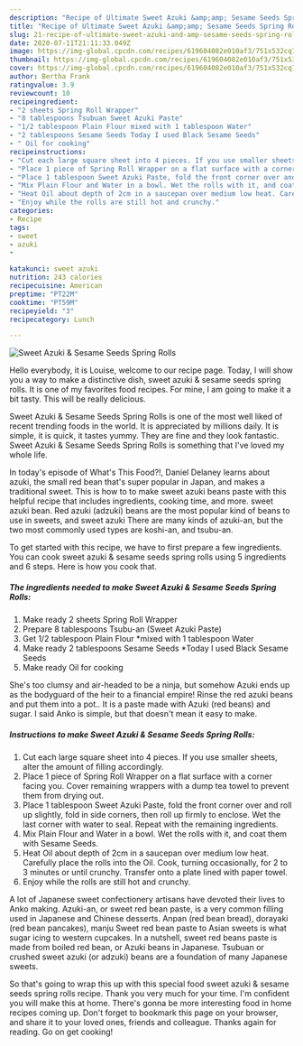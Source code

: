 ```yaml
---
description: "Recipe of Ultimate Sweet Azuki &amp;amp; Sesame Seeds Spring Rolls"
title: "Recipe of Ultimate Sweet Azuki &amp;amp; Sesame Seeds Spring Rolls"
slug: 21-recipe-of-ultimate-sweet-azuki-and-amp-sesame-seeds-spring-rolls
date: 2020-07-11T21:11:33.049Z
image: https://img-global.cpcdn.com/recipes/619604082e010af3/751x532cq70/sweet-azuki-sesame-seeds-spring-rolls-recipe-main-photo.jpg
thumbnail: https://img-global.cpcdn.com/recipes/619604082e010af3/751x532cq70/sweet-azuki-sesame-seeds-spring-rolls-recipe-main-photo.jpg
cover: https://img-global.cpcdn.com/recipes/619604082e010af3/751x532cq70/sweet-azuki-sesame-seeds-spring-rolls-recipe-main-photo.jpg
author: Bertha Frank
ratingvalue: 3.9
reviewcount: 10
recipeingredient:
- "2 sheets Spring Roll Wrapper"
- "8 tablespoons Tsubuan Sweet Azuki Paste"
- "1/2 tablespoon Plain Flour mixed with 1 tablespoon Water"
- "2 tablespoons Sesame Seeds Today I used Black Sesame Seeds"
- " Oil for cooking"
recipeinstructions:
- "Cut each large square sheet into 4 pieces. If you use smaller sheets, alter the amount of filling accordingly."
- "Place 1 piece of Spring Roll Wrapper on a flat surface with a corner facing you. Cover remaining wrappers with a dump tea towel to prevent them from drying out."
- "Place 1 tablespoon Sweet Azuki Paste, fold the front corner over and roll up slightly, fold in side corners, then roll up firmly to enclose. Wet the last corner with water to seal. Repeat with the remaining ingredients."
- "Mix Plain Flour and Water in a bowl. Wet the rolls with it, and coat them with Sesame Seeds."
- "Heat Oil about depth of 2cm in a saucepan over medium low heat. Carefully place the rolls into the Oil. Cook, turning occasionally, for 2 to 3 minutes or until crunchy. Transfer onto a plate lined with paper towel."
- "Enjoy while the rolls are still hot and crunchy."
categories:
- Recipe
tags:
- sweet
- azuki
- 

katakunci: sweet azuki  
nutrition: 243 calories
recipecuisine: American
preptime: "PT22M"
cooktime: "PT59M"
recipeyield: "3"
recipecategory: Lunch

---
```



![Sweet Azuki &amp; Sesame Seeds Spring Rolls](https://img-global.cpcdn.com/recipes/619604082e010af3/751x532cq70/sweet-azuki-sesame-seeds-spring-rolls-recipe-main-photo.jpg)

Hello everybody, it is Louise, welcome to our recipe page. Today, I will show you a way to make a distinctive dish, sweet azuki &amp; sesame seeds spring rolls. It is one of my favorites food recipes. For mine, I am going to make it a bit tasty. This will be really delicious.

Sweet Azuki &amp; Sesame Seeds Spring Rolls is one of the most well liked of recent trending foods in the world. It is appreciated by millions daily. It is simple, it is quick, it tastes yummy. They are fine and they look fantastic. Sweet Azuki &amp; Sesame Seeds Spring Rolls is something that I've loved my whole life.

In today&#39;s episode of What&#39;s This Food?!, Daniel Delaney learns about azuki, the small red bean that&#39;s super popular in Japan, and makes a traditional sweet. This is how to to make sweet azuki beans paste with this helpful recipe that includes ingredients, cooking time, and more. sweet azuki bean. Red azuki (adzuki) beans are the most popular kind of beans to use in sweets, and sweet azuki There are many kinds of azuki-an, but the two most commonly used types are koshi-an, and tsubu-an.


To get started with this recipe, we have to first prepare a few ingredients. You can cook sweet azuki &amp; sesame seeds spring rolls using 5 ingredients and 6 steps. Here is how you cook that.

<!--inarticleads1-->

##### The ingredients needed to make Sweet Azuki &amp; Sesame Seeds Spring Rolls:

1. Make ready 2 sheets Spring Roll Wrapper
1. Prepare 8 tablespoons Tsubu-an (Sweet Azuki Paste)
1. Get 1/2 tablespoon Plain Flour *mixed with 1 tablespoon Water
1. Make ready 2 tablespoons Sesame Seeds *Today I used Black Sesame Seeds
1. Make ready  Oil for cooking


She&#39;s too clumsy and air-headed to be a ninja, but somehow Azuki ends up as the bodyguard of the heir to a financial empire! Rinse the red azuki beans and put them into a pot.. It is a paste made with Azuki (red beans) and sugar. I said Anko is simple, but that doesn&#39;t mean it easy to make. 

<!--inarticleads2-->

##### Instructions to make Sweet Azuki &amp; Sesame Seeds Spring Rolls:

1. Cut each large square sheet into 4 pieces. If you use smaller sheets, alter the amount of filling accordingly.
1. Place 1 piece of Spring Roll Wrapper on a flat surface with a corner facing you. Cover remaining wrappers with a dump tea towel to prevent them from drying out.
1. Place 1 tablespoon Sweet Azuki Paste, fold the front corner over and roll up slightly, fold in side corners, then roll up firmly to enclose. Wet the last corner with water to seal. Repeat with the remaining ingredients.
1. Mix Plain Flour and Water in a bowl. Wet the rolls with it, and coat them with Sesame Seeds.
1. Heat Oil about depth of 2cm in a saucepan over medium low heat. Carefully place the rolls into the Oil. Cook, turning occasionally, for 2 to 3 minutes or until crunchy. Transfer onto a plate lined with paper towel.
1. Enjoy while the rolls are still hot and crunchy.


A lot of Japanese sweet confectionery artisans have devoted their lives to Anko making. Azuki-an, or sweet red bean paste, is a very common filling used in Japanese and Chinese desserts. Anpan (red bean bread), dorayaki (red bean pancakes), manju Sweet red bean paste to Asian sweets is what sugar icing to western cupcakes. In a nutshell, sweet red beans paste is made from boiled red bean, or Azuki beans in Japanese. Tsubuan or crushed sweet azuki (or adzuki) beans are a foundation of many Japanese sweets. 

So that's going to wrap this up with this special food sweet azuki &amp; sesame seeds spring rolls recipe. Thank you very much for your time. I'm confident you will make this at home. There's gonna be more interesting food in home recipes coming up. Don't forget to bookmark this page on your browser, and share it to your loved ones, friends and colleague. Thanks again for reading. Go on get cooking!

